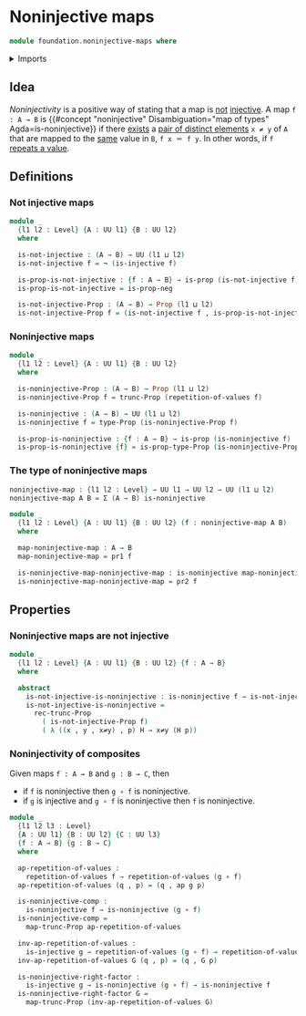 # Noninjective maps

```agda
module foundation.noninjective-maps where
```

<details><summary>Imports</summary>

```agda
open import foundation.action-on-identifications-functions
open import foundation.dependent-pair-types
open import foundation.empty-types
open import foundation.functoriality-dependent-pair-types
open import foundation.functoriality-propositional-truncation
open import foundation.inhabited-types
open import foundation.negation
open import foundation.propositional-truncations
open import foundation.repetitions-of-values
open import foundation.universe-levels

open import foundation-core.contractible-types
open import foundation-core.function-types
open import foundation-core.identity-types
open import foundation-core.injective-maps
open import foundation-core.propositions
```

</details>

## Idea

_Noninjectivity_ is a positive way of stating that a map is
[not](foundation.negation.md) [injective](foundation-core.injective-maps.md). A
map `f : A → B` is
{{#concept "noninjective" Disambiguation="map of types" Agda=is-noninjective}}
if there [exists](foundation.existential-quantifications.md) a
[pair of distinct elements](foundation.pairs-of-distinct-elements.md) `x ≠ y` of
`A` that are mapped to the [same](foundation-core.identity-types.md) value in
`B`, `f x ＝ f y`. In other words, if `f`
[repeats a value](foundation.repetitions-of-values.md).

## Definitions

### Not injective maps

```agda
module _
  {l1 l2 : Level} {A : UU l1} {B : UU l2}
  where

  is-not-injective : (A → B) → UU (l1 ⊔ l2)
  is-not-injective f = ¬ (is-injective f)

  is-prop-is-not-injective : {f : A → B} → is-prop (is-not-injective f)
  is-prop-is-not-injective = is-prop-neg

  is-not-injective-Prop : (A → B) → Prop (l1 ⊔ l2)
  is-not-injective-Prop f = (is-not-injective f , is-prop-is-not-injective)
```

### Noninjective maps

```agda
module _
  {l1 l2 : Level} {A : UU l1} {B : UU l2}
  where

  is-noninjective-Prop : (A → B) → Prop (l1 ⊔ l2)
  is-noninjective-Prop f = trunc-Prop (repetition-of-values f)

  is-noninjective : (A → B) → UU (l1 ⊔ l2)
  is-noninjective f = type-Prop (is-noninjective-Prop f)

  is-prop-is-noninjective : {f : A → B} → is-prop (is-noninjective f)
  is-prop-is-noninjective {f} = is-prop-type-Prop (is-noninjective-Prop f)
```

### The type of noninjective maps

```agda
noninjective-map : {l1 l2 : Level} → UU l1 → UU l2 → UU (l1 ⊔ l2)
noninjective-map A B = Σ (A → B) is-noninjective

module _
  {l1 l2 : Level} {A : UU l1} {B : UU l2} (f : noninjective-map A B)
  where

  map-noninjective-map : A → B
  map-noninjective-map = pr1 f

  is-noninjective-map-noninjective-map : is-noninjective map-noninjective-map
  is-noninjective-map-noninjective-map = pr2 f
```

## Properties

### Noninjective maps are not injective

```agda
module _
  {l1 l2 : Level} {A : UU l1} {B : UU l2} {f : A → B}
  where

  abstract
    is-not-injective-is-noninjective : is-noninjective f → is-not-injective f
    is-not-injective-is-noninjective =
      rec-trunc-Prop
        ( is-not-injective-Prop f)
        ( λ ((x , y , x≠y) , p) H → x≠y (H p))
```

### Noninjectivity of composites

Given maps `f : A → B` and `g : B → C`, then

- if `f` is noninjective then `g ∘ f` is noninjective.
- if `g` is injective and `g ∘ f` is noninjective then `f` is noninjective.

```agda
module _
  {l1 l2 l3 : Level}
  {A : UU l1} {B : UU l2} {C : UU l3}
  {f : A → B} {g : B → C}
  where

  ap-repetition-of-values :
    repetition-of-values f → repetition-of-values (g ∘ f)
  ap-repetition-of-values (q , p) = (q , ap g p)

  is-noninjective-comp :
    is-noninjective f → is-noninjective (g ∘ f)
  is-noninjective-comp =
    map-trunc-Prop ap-repetition-of-values

  inv-ap-repetition-of-values :
    is-injective g → repetition-of-values (g ∘ f) → repetition-of-values f
  inv-ap-repetition-of-values G (q , p) = (q , G p)

  is-noninjective-right-factor :
    is-injective g → is-noninjective (g ∘ f) → is-noninjective f
  is-noninjective-right-factor G =
    map-trunc-Prop (inv-ap-repetition-of-values G)
```
